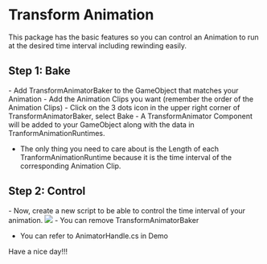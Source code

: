 <h1> Transform Animation </h1>

This package has the basic features so you can control an Animation to run at the desired time interval including rewinding easily.

<h2>Step 1: Bake</h2>
- Add TransformAnimatorBaker to the GameObject that matches your Animation
- Add the Animation Clips you want (remember the order of the Animation Clips)
- Click on the 3 dots icon in the upper right corner of TransformAnimatorBaker, select Bake
- A TransformAnimator Component will be added to your GameObject along with the data in TranformAnimationRuntimes.

- The only thing you need to care about is the Length of each TranformAnimationRuntime because it is the time interval of the corresponding Animation Clip.

<h2>Step 2: Control</h2>
- Now, create a new script to be able to control the time interval of your animation.
<img src="https://github.com/user-attachments/assets/5e2d18e1-374f-4c50-8cbd-a0b8140447b8"/>
- You can remove TransformAnimatorBaker

- You can refer to AnimatorHandle.cs in Demo

Have a nice day!!!
